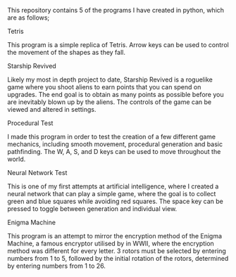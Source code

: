 This repository contains 5 of the programs I have created in python, which are as follows;


Tetris

This program is a simple replica of Tetris. Arrow keys can be used to control the movement of the shapes as they fall.


Starship Revived

Likely my most in depth project to date, Starship Revived is a roguelike game where you shoot aliens to earn points that you can spend on upgrades. The end goal is to obtain as many points as possible before you are inevitably blown up by the aliens. The controls of the game can be viewed and altered in settings.


Procedural Test

I made this program in order to test the creation of a few different game mechanics, including smooth movement, procedural generation and basic pathfinding. The W, A, S, and D keys can be used to move throughout the world.


Neural Network Test

This is one of my first attempts at artificial intelligence, where I created a neural network that can play a simple game, where the goal is to collect green and blue squares while avoiding red squares. The space key can be pressed to toggle between generation and individual view.


Enigma Machine

This program is an attempt to mirror the encryption method of the Enigma Machine, a famous encryptor utilised by in WWII, where the encryption method was different for every letter. 3 rotors must be selected by entering numbers from 1 to 5, followed by the initial rotation of the rotors, determined by entering numbers from 1 to 26.
